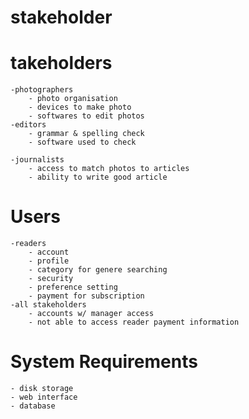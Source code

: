 # stakeholder


# takeholders
	-photographers
		- photo organisation
		- devices to make photo	
		- softwares to edit photos
	-editors
		- grammar & spelling check
		- software used to check

	-journalists
		- access to match photos to articles
		- ability to write good article

# Users
	-readers
		- account
		- profile
		- category for genere searching
		- security 
		- preference setting
		- payment for subscription
	-all stakeholders
		- accounts w/ manager access
		- not able to access reader payment information
	

# System Requirements
	- disk storage
	- web interface
	- database
	
